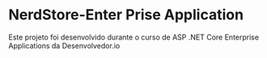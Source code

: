 # NerdStore-Enter Prise Application
Este projeto foi desenvolvido durante o curso de  ASP .NET Core Enterprise Applications da Desenvolvedor.io
